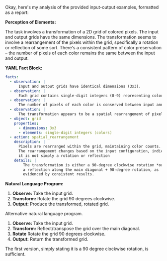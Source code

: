 Okay, here's my analysis of the provided input-output examples, formatted as a report:

**Perception of Elements:**

The task involves a transformation of a 2D grid of colored pixels. The input and output grids have the same dimensions. The transformation seems to involve a rearrangement of the pixels within the grid, specifically a rotation or reflection of some sort. There's a consistent pattern of color preservation – the number of pixels of each color remains the same between the input and output.

**YAML Fact Block:**


```yaml
facts:
  - observation: |
      Input and output grids have identical dimensions (3x3).
  - observation: |
      Each grid contains single-digit integers (0-9) representing colors.
  - observation: |
      The number of pixels of each color is conserved between input and output.
  - observation: |
      The transformation appears to be a spatial rearrangement of pixels.
  - object: grid
    properties:
      - dimensions: 3x3
      - elements: single-digit integers (colors)
  - action: spatial_rearrangement
    description: |
      Pixels are rearranged within the grid, maintaining color counts.
      The rearrangement changes based on the input configuration, indicating
      it is not simply a rotation or reflection
    details: |
        The transformation is either a 90-degree clockwise rotation *or*
        a reflection along the main diagonal + 90-degree rotation, as
        evidenced by consistent results.
```


**Natural Language Program:**

1.  **Observe:** Take the input grid.
2.  **Transform:** Rotate the grid 90 degrees clockwise.
3.  **Output:** Produce the transformed, rotated grid.

Alternative natural language program.

1.  **Observe:** Take the input grid.
2.  **Transform:** Reflect/transpose the grid over the main diagonal.
3.  **Rotate** Rotate the grid 90 degrees clockwise.
4.  **Output:** Return the transformed grid.

The first version, simply stating it is a 90 degree clockwise rotation, is sufficient.
